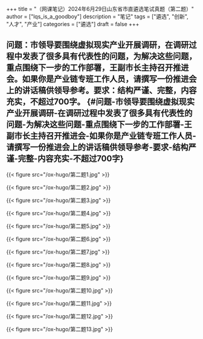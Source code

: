 +++
title = "（网课笔记）2024年6月29日山东省市直遴选笔试真题（第二题）"
author = ["lqs_is_a_goodboy"]
description = "笔记"
tags = ["遴选", "创新", "人才", "产业"]
categories = ["遴选"]
draft = false
+++

## 问题：市领导要围绕虚拟现实产业开展调研，在调研过程中发表了很多具有代表性的问题，为解决这些问题，重点围绕下一步的工作部署，王副市长主持召开推进会。如果你是产业链专班工作人员，请撰写一份推进会上的讲话稿供领导参考。要求：结构严谨、完整，内容充实，不超过700字。 {#问题-市领导要围绕虚拟现实产业开展调研-在调研过程中发表了很多具有代表性的问题-为解决这些问题-重点围绕下一步的工作部署-王副市长主持召开推进会-如果你是产业链专班工作人员-请撰写一份推进会上的讲话稿供领导参考-要求-结构严谨-完整-内容充实-不超过700字}

{{< figure src="/ox-hugo/第二题1.jpg" >}}

{{< figure src="/ox-hugo/第二题2.jpg" >}}

{{< figure src="/ox-hugo/第二题3.jpg" >}}

{{< figure src="/ox-hugo/第二题4.jpg" >}}

{{< figure src="/ox-hugo/第二题5.jpg" >}}

{{< figure src="/ox-hugo/第二题6.jpg" >}}

{{< figure src="/ox-hugo/第二题7.jpg" >}}

{{< figure src="/ox-hugo/第二题8.jpg" >}}

{{< figure src="/ox-hugo/第二题9.jpg" >}}

{{< figure src="/ox-hugo/第二题10.jpg" >}}

{{< figure src="/ox-hugo/第二题11.jpg" >}}

{{< figure src="/ox-hugo/第二题12.jpg" >}}

{{< figure src="/ox-hugo/第二题13.jpg" >}}
